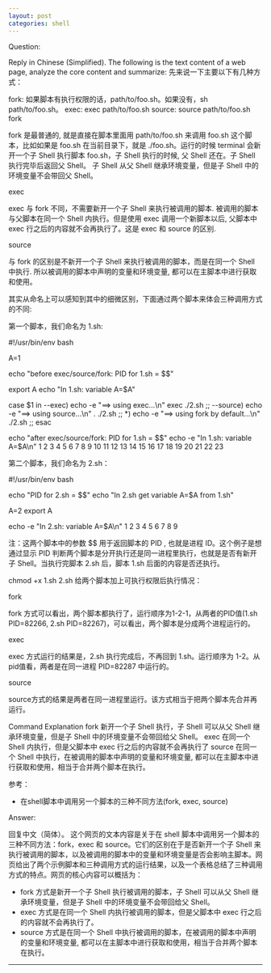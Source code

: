```yaml
---
layout: post
categories: shell
---
```

Question:

Reply in Chinese (Simplified).
The following is the text content of a web page, analyze the core content and summarize:
先来说一下主要以下有几种方式：

fork: 如果脚本有执行权限的话，path/to/foo.sh。如果没有，sh path/to/foo.sh。
exec: exec path/to/foo.sh
source: source path/to/foo.sh
fork

fork 是最普通的, 就是直接在脚本里面用 path/to/foo.sh 来调用
foo.sh 这个脚本，比如如果是 foo.sh 在当前目录下，就是 ./foo.sh。运行的时候 terminal 会新开一个子 Shell 执行脚本 foo.sh，子 Shell 执行的时候, 父 Shell 还在。子 Shell 执行完毕后返回父 Shell。 子 Shell 从父 Shell 继承环境变量，但是子 Shell 中的环境变量不会带回父 Shell。

exec

exec 与 fork 不同，不需要新开一个子 Shell 来执行被调用的脚本. 被调用的脚本与父脚本在同一个 Shell 内执行。但是使用 exec 调用一个新脚本以后, 父脚本中 exec 行之后的内容就不会再执行了。这是 exec 和 source 的区别.

source

与 fork 的区别是不新开一个子 Shell 来执行被调用的脚本，而是在同一个 Shell 中执行. 所以被调用的脚本中声明的变量和环境变量, 都可以在主脚本中进行获取和使用。

其实从命名上可以感知到其中的细微区别，下面通过两个脚本来体会三种调用方式的不同:

第一个脚本，我们命名为 1.sh:

#!/usr/bin/env bash

A=1

echo "before exec/source/fork: PID for 1.sh = $$"

export A
echo "In 1.sh: variable A=$A"

case $1 in
        --exec)
                echo -e "==> using exec…\n"
                exec ./2.sh ;;
        --source)
                echo -e "==> using source…\n"
                . ./2.sh ;;
        *)
                echo -e "==> using fork by default…\n"
                ./2.sh ;;
esac

echo "after exec/source/fork: PID for 1.sh = $$"
echo -e "In 1.sh: variable A=$A\n"
1
2
3
4
5
6
7
8
9
10
11
12
13
14
15
16
17
18
19
20
21
22
23

第二个脚本，我们命名为 2.sh：

#!/usr/bin/env bash

echo "PID for 2.sh = $$"
echo "In 2.sh get variable A=$A from 1.sh"

A=2
export A

echo -e "In 2.sh: variable A=$A\n"
1
2
3
4
5
6
7
8
9

注：这两个脚本中的参数 $$ 用于返回脚本的 PID , 也就是进程 ID。这个例子是想通过显示 PID 判断两个脚本是分开执行还是同一进程里执行，也就是是否有新开子 Shell。当执行完脚本 2.sh 后，脚本 1.sh 后面的内容是否还执行。

chmod +x 1.sh 2.sh 给两个脚本加上可执行权限后执行情况：

fork

fork 方式可以看出，两个脚本都执行了，运行顺序为1-2-1，从两者的PID值(1.sh PID=82266, 2.sh PID=82267)，可以看出，两个脚本是分成两个进程运行的。

exec

exec 方式运行的结果是，2.sh 执行完成后，不再回到 1.sh。运行顺序为 1-2。从pid值看，两者是在同一进程 PID=82287 中运行的。

source

source方式的结果是两者在同一进程里运行。该方式相当于把两个脚本先合并再运行。

Command	Explanation
fork	新开一个子 Shell 执行，子 Shell 可以从父 Shell 继承环境变量，但是子 Shell 中的环境变量不会带回给父 Shell。
exec	在同一个 Shell 内执行，但是父脚本中 exec 行之后的内容就不会再执行了
source	在同一个 Shell 中执行，在被调用的脚本中声明的变量和环境变量, 都可以在主脚本中进行获取和使用，相当于合并两个脚本在执行。

参考：
- 在shell脚本中调用另一个脚本的三种不同方法(fork, exec, source)

Answer:

回复中文（简体）。
这个网页的文本内容是关于在 shell 脚本中调用另一个脚本的三种不同方法：fork，exec 和 source。它们的区别在于是否新开一个子 Shell 来执行被调用的脚本，以及被调用的脚本中的变量和环境变量是否会影响主脚本。网页给出了两个示例脚本和三种调用方式的运行结果，以及一个表格总结了三种调用方式的特点。网页的核心内容可以概括为：

- fork 方式是新开一个子 Shell 执行被调用的脚本，子 Shell 可以从父 Shell 继承环境变量，但是子 Shell 中的环境变量不会带回给父 Shell。
- exec 方式是在同一个 Shell 内执行被调用的脚本，但是父脚本中 exec 行之后的内容就不会再执行了。
- source 方式是在同一个 Shell 中执行被调用的脚本，在被调用的脚本中声明的变量和环境变量, 都可以在主脚本中进行获取和使用，相当于合并两个脚本在执行。


<hr/>

